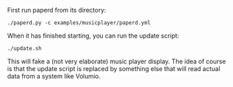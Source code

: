 
First run paperd from its directory:

    ./paperd.py -c examples/musicplayer/paperd.yml

When it has finished starting, you can run the update script:

    ./update.sh

This will fake a (not very elaborate) music player display. The idea of course
is that the update script is replaced by something else that will read actual
data from a system like Volumio.

